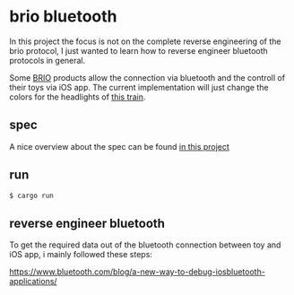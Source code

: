 # brio bluetooth

In this project the focus is not on the complete reverse engineering of the brio protocol, I just wanted to learn how to reverse engineer bluetooth protocols in general.

Some [BRIO](https://www.brio.de/de-DE/produkte/eisenbahn/smart-tech-sound) products allow the connection via bluetooth and the controll of their toys via iOS app.
The current implementation will just change the colors for the headlights of [this train](https://www.brio.de/de-DE/produkte/eisenbahn/smart-tech-sound/smart-tech-soundlok-m-aufnahmef-63397100).

## spec

A nice overview about the spec can be found [in this project](https://github.com/cpetrich/Smart-Tech-Sound-BLE)

## run

```bash
$ cargo run
```

## reverse engineer bluetooth

To get the required data out of the bluetooth connection between toy and iOS app, i mainly followed these steps:

https://www.bluetooth.com/blog/a-new-way-to-debug-iosbluetooth-applications/
